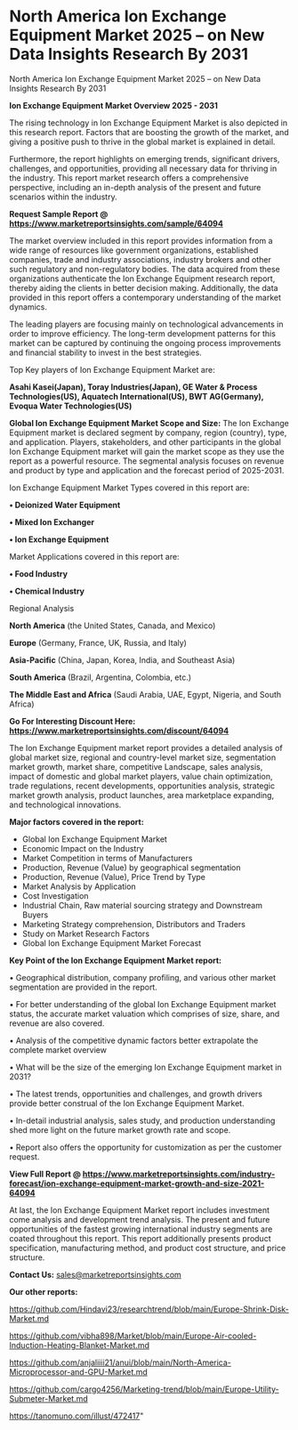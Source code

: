 # North America Ion Exchange Equipment Market 2025 – on New Data Insights Research By 2031
 North America Ion Exchange Equipment Market 2025 – on New Data Insights Research By 2031

<Strong> Ion Exchange Equipment Market Overview 2025 - 2031</strong>

The rising technology in Ion Exchange Equipment Market is also depicted in this research report. Factors that are boosting the growth of the market, and giving a positive push to thrive in the global market is explained in detail.

Furthermore, the report highlights on emerging trends, significant drivers, challenges, and opportunities, providing all necessary data for thriving in the industry. This report market research offers a comprehensive perspective, including an in-depth analysis of the present and future scenarios within the industry.

<strong>Request Sample Report @ <a href=https://www.marketreportsinsights.com/sample/64094>https://www.marketreportsinsights.com/sample/64094</a></strong>

The market overview included in this report provides information from a wide range of resources like government organizations, established companies, trade and industry associations, industry brokers and other such regulatory and non-regulatory bodies. The data acquired from these organizations authenticate the Ion Exchange Equipment research report, thereby aiding the clients in better decision making. Additionally, the data provided in this report offers a contemporary understanding of the market dynamics.

The leading players are focusing mainly on technological advancements in order to improve efficiency. The long-term development patterns for this market can be captured by continuing the ongoing process improvements and financial stability to invest in the best strategies.

Top Key players of Ion Exchange Equipment Market are:

<strong>Asahi Kasei(Japan), Toray Industries(Japan), GE Water & Process Technologies(US), Aquatech International(US), BWT AG(Germany), Evoqua Water Technologies(US)</strong>

<strong><b>Global Ion Exchange Equipment Market Scope and Size:</b></strong>
The Ion Exchange Equipment market is declared segment by company, region (country), type, and application. Players, stakeholders, and other participants in the global Ion Exchange Equipment market will gain the market scope as they use the report as a powerful resource. The segmental analysis focuses on revenue and product by type and application and the forecast period of 2025-2031.

Ion Exchange Equipment Market Types covered in this report are:

<strong>• Deionized Water Equipment

• Mixed Ion Exchanger

• Ion Exchange Equipment</strong>

Market Applications covered in this report are:

<strong>• Food Industry

• Chemical Industry</strong> 

Regional Analysis

<strong>North America</strong> (the United States, Canada, and Mexico)

<strong>Europe</strong> (Germany, France, UK, Russia, and Italy)

<strong>Asia-Pacific</strong> (China, Japan, Korea, India, and Southeast Asia)

<strong>South America</strong> (Brazil, Argentina, Colombia, etc.)

<strong>The Middle East and Africa</strong> (Saudi Arabia, UAE, Egypt, Nigeria, and South Africa)

<strong>Go For Interesting Discount Here: <a href=https://www.marketreportsinsights.com/discount/64094>https://www.marketreportsinsights.com/discount/64094</a></strong>

The Ion Exchange Equipment market report provides a detailed analysis of global market size, regional and country-level market size, segmentation market growth, market share, competitive Landscape, sales analysis, impact of domestic and global market players, value chain optimization, trade regulations, recent developments, opportunities analysis, strategic market growth analysis, product launches, area marketplace expanding, and technological innovations.

<strong><b>Major factors covered in the report:</b></strong>
<ul>
  <li>Global Ion Exchange Equipment Market </li>
  <li>Economic Impact on the Industry</li>
  <li>Market Competition in terms of Manufacturers</li>
  <li>Production, Revenue (Value) by geographical segmentation</li>
  <li>Production, Revenue (Value), Price Trend by Type</li>
  <li>Market Analysis by Application</li>
  <li>Cost Investigation</li>
  <li>Industrial Chain, Raw material sourcing strategy and Downstream Buyers</li>
  <li>Marketing Strategy comprehension, Distributors and Traders</li>
  <li>Study on Market Research Factors</li>
  <li>Global Ion Exchange Equipment Market Forecast</li>
</ul>

<strong><b>Key Point of the Ion Exchange Equipment Market report:</b></strong>

• Geographical distribution, company profiling, and various other market segmentation are provided in the report.

• For better understanding of the global Ion Exchange Equipment market status, the accurate market valuation which comprises of size, share, and revenue are also covered.

• Analysis of the competitive dynamic factors better extrapolate the complete market overview

• What will be the size of the emerging Ion Exchange Equipment market in 2031?

• The latest trends, opportunities and challenges, and growth drivers provide better construal of the Ion Exchange Equipment Market.

• In-detail industrial analysis, sales study, and production understanding shed more light on the future market growth rate and scope.

• Report also offers the opportunity for customization as per the customer request.

<strong><b>View Full Report @ <a href=https://www.marketreportsinsights.com/industry-forecast/ion-exchange-equipment-market-growth-and-size-2021-64094>https://www.marketreportsinsights.com/industry-forecast/ion-exchange-equipment-market-growth-and-size-2021-64094</a></b></strong>


At last, the Ion Exchange Equipment Market report includes investment come analysis and development trend analysis. The present and future opportunities of the fastest growing international industry segments are coated throughout this report. This report additionally presents product specification, manufacturing method, and product cost structure, and price structure.

<strong>Contact Us:</strong>
sales@marketreportsinsights.com

<strong>Our other reports:</strong>

<a href=https://github.com/Hindavi23/researchtrend/blob/main/Europe-Shrink-Disk-Market.md>https://github.com/Hindavi23/researchtrend/blob/main/Europe-Shrink-Disk-Market.md</a>

<a href=https://github.com/vibha898/Market/blob/main/Europe-Air-cooled-Induction-Heating-Blanket-Market.md>https://github.com/vibha898/Market/blob/main/Europe-Air-cooled-Induction-Heating-Blanket-Market.md</a>

<a href=https://github.com/anjaliiii21/anui/blob/main/North-America-Microprocessor-and-GPU-Market.md>https://github.com/anjaliiii21/anui/blob/main/North-America-Microprocessor-and-GPU-Market.md</a>

<a href=https://github.com/cargo4256/Marketing-trend/blob/main/Europe-Utility-Submeter-Market.md>https://github.com/cargo4256/Marketing-trend/blob/main/Europe-Utility-Submeter-Market.md</a>

<a href=https://tanomuno.com/illust/472417>https://tanomuno.com/illust/472417</a>"
